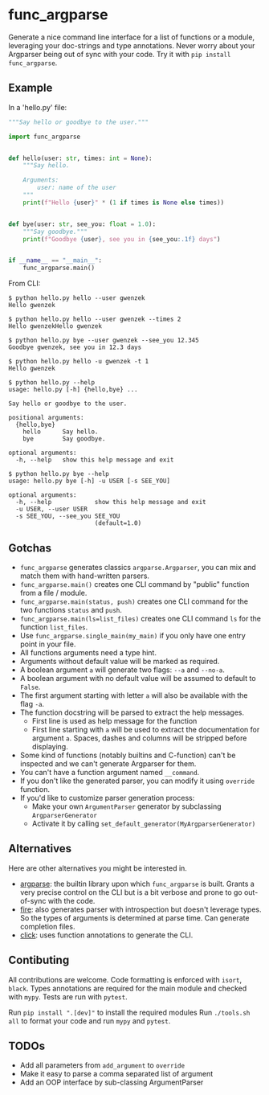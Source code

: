 # func_argparse

Generate a nice command line interface for a list of functions or a module, leveraging your doc-strings and type annotations.
Never worry about your Argparser being out of sync with your code.
Try it with `pip install func_argparse`.

## Example

In a 'hello.py' file:
```py
"""Say hello or goodbye to the user."""

import func_argparse


def hello(user: str, times: int = None):
    """Say hello.

    Arguments:
        user: name of the user
    """
    print(f"Hello {user}" * (1 if times is None else times))


def bye(user: str, see_you: float = 1.0):
    """Say goodbye."""
    print(f"Goodbye {user}, see you in {see_you:.1f} days")


if __name__ == "__main__":
    func_argparse.main()
```

From CLI:
```
$ python hello.py hello --user gwenzek
Hello gwenzek

$ python hello.py hello --user gwenzek --times 2
Hello gwenzekHello gwenzek

$ python hello.py bye --user gwenzek --see_you 12.345
Goodbye gwenzek, see you in 12.3 days

$ python hello.py hello -u gwenzek -t 1
Hello gwenzek

$ python hello.py --help
usage: hello.py [-h] {hello,bye} ...

Say hello or goodbye to the user.

positional arguments:
  {hello,bye}
    hello      Say hello.
    bye        Say goodbye.

optional arguments:
  -h, --help   show this help message and exit

$ python hello.py bye --help
usage: hello.py bye [-h] -u USER [-s SEE_YOU]

optional arguments:
  -h, --help            show this help message and exit
  -u USER, --user USER
  -s SEE_YOU, --see_you SEE_YOU
                        (default=1.0)
```


## Gotchas

- `func_argparse` generates classics `argparse.Argparser`, you can mix and match them with hand-written parsers.
- `func_argparse.main()` creates one CLI command by "public" function from a file / module.
- `func_argparse.main(status, push)` creates one CLI command for the two functions `status` and `push`.
- `func_argparse.main(ls=list_files)` creates one CLI command `ls` for the function `list_files`.
- Use `func_argparse.single_main(my_main)` if you only have one entry point in your file.
- All functions arguments need a type hint.
- Arguments without default value will be marked as required.
- A boolean argument `a` will generate two flags: `--a` and `--no-a`.
- A boolean argument with no default value will be assumed to default to `False`.
- The first argument starting with letter `a` will also be available with the flag `-a`.
- The function docstring will be parsed to extract the help messages.
  - First line is used as help message for the function
  - First line starting with `a` will be used to extract the documentation for argument `a`.
    Spaces, dashes and columns will be stripped before displaying.
- Some kind of functions (notably builtins and C-function) can't be inspected and
  we can't generate Argparser for them.
- You can't have a function argument named `__command`.
- If you don't like the generated parser, you can modify it using `override` function.
- If you'd like to customize parser generation process:
  - Make your own `ArgumentParser` generator by subclassing `ArgparserGenerator`
  - Activate it by calling `set_default_generator(MyArgparserGenerator)`


## Alternatives

Here are other alternatives you might be interested in.

- [argparse](https://docs.python.org/3/library/argparse.html): the builtin library upon which `func_argparse` is built. Grants a very precise control on the CLI but is a bit verbose and prone to go out-of-sync with the code.
- [fire](https://github.com/google/python-fire): also generates parser with introspection but doesn't leverage types. So the types of arguments is determined at parse time. Can generate completion files.
- [click](https://palletsprojects.com/p/click/): uses function annotations to generate the CLI.

## Contibuting

All contributions are welcome.
Code formatting is enforced with `isort`, `black`.
Types annotations are required for the main module and checked with `mypy`.
Tests are run with `pytest`.

Run `pip install ".[dev]"` to install the required modules
Run `./tools.sh all` to format your code and run `mypy` and `pytest`.


## TODOs

* Add all parameters from `add_argument` to `override`
* Make it easy to parse a comma separated list of argument
* Add an OOP interface by sub-classing ArgumentParser
